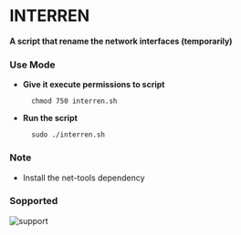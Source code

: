# INTERREN

**A script that rename the network interfaces (temporarily)**

### Use Mode

- **Give it execute permissions to script**

		chmod 750 interren.sh

- **Run the script**

		sudo ./interren.sh

### Note
- Install the net-tools dependency

### Sopported
![support](https://shields.io/badge/Supported%20on-Debian%20Based%20Systems-blue.svg?style=plastic)
